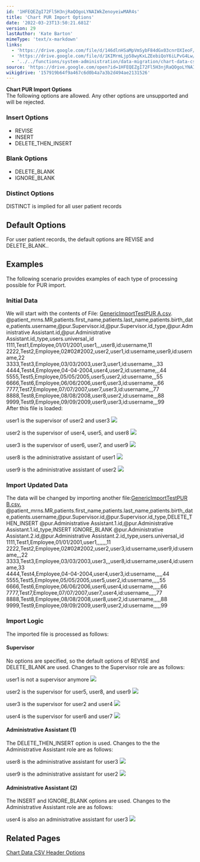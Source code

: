 ```yaml
---
id: '1HFEQEZgI72Fl5H3njRaQOgoLYNAIWkZenoyeiwMAR4s'
title: 'Chart PUR Import Options'
date: '2022-03-23T13:50:21.681Z'
version: 29
lastAuthor: 'Kate Barton'
mimeType: 'text/x-markdown'
links:
  - 'https://drive.google.com/file/d/146dlnHSaMpVmSybF84dGx03cnrOXIeoF/view?usp=sharing'
  - 'https://drive.google.com/file/d/1KIMrmLjp58wyKxLZEebiQoY6iLPvG4Lw/view?usp=sharing'
  - '../../functions/system-administration/data-migration/chart-data-csv-header-options.md'
source: 'https://drive.google.com/open?id=1HFEQEZgI72Fl5H3njRaQOgoLYNAIWkZenoyeiwMAR4s'
wikigdrive: '157919b64f9a467c6d0b4a7a3b2d494ae2131526'
---
```

**Chart PUR Import Options**  
The following options are allowed. Any other options are unsupported and will be rejected.
  
### Insert Options  

* REVISE
* INSERT
* DELETE_THEN_INSERT
  
### Blank Options  

* DELETE_BLANK
* IGNORE_BLANK
  
### Distinct Options  
  
DISTINCT is implied for all user patient records
  
## Default Options  
  
For user patient records, the default options are REVISE and DELETE_BLANK..
  
## Examples  
  
The following scenario provides examples of each type of processing possible for PUR import.
  
### Initial Data  
  
We will start with the contents of File: [GenericImportTestPUR A.csv](https://drive.google.com/file/d/146dlnHSaMpVmSybF84dGx03cnrOXIeoF/view?usp=sharing).  
@patient_mrns.MR,patients.first_name,patients.last_name,patients.birth_date,patients.username,@pur.Supervisor.id,@pur.Supervisor.id_type,@pur.Administrative Assistant.id,@pur.Administrative Assistant.id_type,users.universal_id  
1111,Test1,Employee,01/01/2001,user1,,,user8,id:username,11  
2222,Test2,Employee,02#02#2002,user2,user1,id:username,user9,id:username,22  
3333,Test3,Employee,03/03/2003,user3,user1,id:username,,,33  
4444,Test4,Employee,04-04-2004,user4,user2,id:username,,,44  
5555,Test5,Employee,05/05/2005,user5,user2,id:username,,,55  
6666,Test6,Employee,06/06/2006,user6,user3,id:username,,,66  
7777,Test7,Employee,07/07/2007,user7,user3,id:username,,,77  
8888,Test8,Employee,08/08/2008,user8,user2,id:username,,,88  
9999,Test9,Employee,09/09/2009,user9,user3,id:username,,,99  
After this file is loaded:
  
  user1 is the supervisor of user2 and user3 <img src="../chart-pur-import-options.assets/10000201000002DB0000009F13CE25A39E59A40A.png" />  

  
  user2 is the supervisor of user4, user5, and user8 <img src="../chart-pur-import-options.assets/10000201000002DB000000BA1E7745D841B11C74.png" />  

  
  user3 is the supervisor of user6, user7, and user9 <img src="../chart-pur-import-options.assets/10000201000002DB000000C094A464D0B70D66E3.png" />  

  
  user8 is the administrative assistant of user1 <img src="../chart-pur-import-options.assets/10000201000002DB00000091BB4BA2B6AAF89086.png" />  

  
  user9 is the administrative assistant of user2 <img src="../chart-pur-import-options.assets/10000201000002DB0000008BEA2347B861170B13.png" />  

  
### Import Updated Data  
  
The data will be changed by importing another file:[GenericImportTestPUR B.csv.](https://drive.google.com/file/d/1KIMrmLjp58wyKxLZEebiQoY6iLPvG4Lw/view?usp=sharing)  
@patient_mrns.MR,patients.first_name,patients.last_name,patients.birth_date,patients.username,@pur.Supervisor.id,@pur.Supervisor.id_type,DELETE_THEN_INSERT @pur.Administrative Assistant.1.id,@pur.Administrative Assistant.1.id_type,INSERT IGNORE_BLANK @pur.Administrative Assistant.2.id,@pur.Administrative Assistant.2.id_type,users.universal_id  
1111,Test1,Employee,01/01/2001,user1,,,,,,,11  
2222,Test2,Employee,02#02#2002,user2,user3,id:username,user9,id:username,,,22  
3333,Test3,Employee,03/03/2003,user3,,,user8,id:username,user4,id:username,33  
4444,Test4,Employee,04-04-2004,user4,user3,id:username,,,,,44  
5555,Test5,Employee,05/05/2005,user5,user2,id:username,,,,,55  
6666,Test6,Employee,06/06/2006,user6,user4,id:username,,,,,66  
7777,Test7,Employee,07/07/2007,user7,user4,id:username,,,,,77  
8888,Test8,Employee,08/08/2008,user8,user2,id:username,,,,,88  
9999,Test9,Employee,09/09/2009,user9,user2,id:username,,,,,99
  
### Import Logic  
  
The imported file is processed as follows:
  
#### Supervisor  
  
No options are specified, so the default options of REVISE and DELETE_BLANK are used. Changes to the Supervisor role are as follows:
  
  user1 is not a supervisor anymore <img src="../chart-pur-import-options.assets/10000201000002DB00000077FFC1401BDA3967AD.png" />  

  
  user2 is the supervisor for user5, user8, and user9 <img src="../chart-pur-import-options.assets/10000201000002DB000000BF754A6BF495ED0992.png" />  

  
  user3 is the supervisor for user2 and user4 <img src="../chart-pur-import-options.assets/10000201000002DB000000A4546E8BFB1756FB92.png" />  

  
  user4 is the supervisor for user6 and user7 <img src="../chart-pur-import-options.assets/10000201000002DB000000BCD44FB293A0E23E10.png" />  

  
#### Administrative Assistant (1)  
  
The DELETE_THEN_INSERT option is used. Changes to the the Administrative Assistant role are as follows:
  
  user8 is the administrative assistant for user3 <img src="../chart-pur-import-options.assets/10000201000002DB0000008E5AB0CF4362710142.png" />  

  
  user9 is the administrative assistant for user2 <img src="../chart-pur-import-options.assets/10000201000002DB000000910C92E0BE7B938A52.png" />  

  
#### Administrative Assistant (2)  
  
The INSERT and IGNORE_BLANK options are used. Changes to the Administrative Assistant role are as follows:
  
  user4 is also an administrative assistant for user3 <img src="../chart-pur-import-options.assets/10000201000002DB000000BC8C402C4D4FD9A999.png" />  

  
## Related Pages  
  
[Chart Data CSV Header Options](../../functions/system-administration/data-migration/chart-data-csv-header-options.md)

